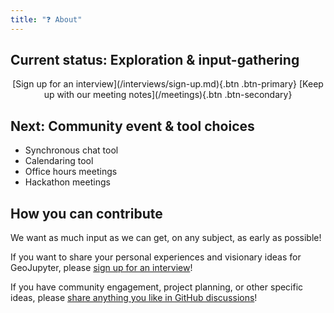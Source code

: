 ```yaml
---
title: "❓ About"
---
```



## Current status: Exploration & input-gathering

<center>
[Sign up for an interview](/interviews/sign-up.md){.btn .btn-primary}
[Keep up with our meeting notes](/meetings){.btn .btn-secondary}
</center>


## Next: Community event & tool choices

* Synchronous chat tool
* Calendaring tool
* Office hours meetings
* Hackathon meetings


## How you can contribute

We want as much input as we can get, on any subject, as early as possible!

If you want to share your personal experiences and visionary ideas for GeoJupyter,
please [sign up for an interview](/interviews/sign-up.md)!

If you have community engagement, project planning, or other specific ideas, please
[share anything you like in GitHub discussions](https://github.com/orgs/geojupyter/discussions)!
